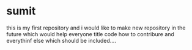 # sumit
this is my first repository and i would like to make new repository in the future which would help everyone
title 
code
how to contribure
and everythinf else which should be included....
